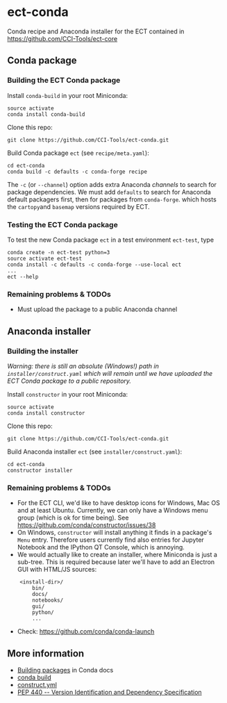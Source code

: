 # ect-conda

Conda recipe and Anaconda installer for the ECT contained in https://github.com/CCI-Tools/ect-core

## Conda package

### Building the ECT Conda package

Install `conda-build` in your root Miniconda:

    source activate
    conda install conda-build
    
Clone this repo:
    
    git clone https://github.com/CCI-Tools/ect-conda.git
    
Build Conda package `ect` (see `recipe/meta.yaml`):
    
    cd ect-conda
    conda build -c defaults -c conda-forge recipe
     
The `-c` (or `--channel`) option adds extra Anaconda *channels* to search for package 
dependencies. We must add `defaults` to search for Anaconda default packagers first, then
for packages from `conda-forge`. which hosts the `cartopy`and `basemap` versions required by ECT.

### Testing the ECT Conda package

To test the new Conda package `ect` in a test environment `ect-test`, type
     
    conda create -n ect-test python=3
    source activate ect-test
    conda install -c defaults -c conda-forge --use-local ect
    ...
    ect --help

### Remaining problems & TODOs

* Must upload the package to a public Anaconda channel

## Anaconda installer

### Building the installer

*Warning: there is still an absolute (Windows!) path in `installer/construct.yaml` which will remain
until we have uploaded the ECT Conda package to a public repository.*

Install `constructor` in your root Miniconda:

    source activate
    conda install constructor

Clone this repo:

    git clone https://github.com/CCI-Tools/ect-conda.git

Build Anaconda installer `ect` (see `installer/construct.yaml`):

    cd ect-conda
    constructor installer

### Remaining problems & TODOs

* For the ECT CLI, we'd like to have desktop icons for Windows, Mac OS and at least Ubuntu.
  Currently, we can only have a Windows menu group (which is ok for time being).
  See https://github.com/conda/constructor/issues/38
* On Windows, `constructor` will install anything it finds in a package's `Menu` entry.
  Therefore users currently find also entries for Jupyter Notebook and the IPython QT Console, 
  which is annoying.
* We would actually like to create an installer, where Miniconda is just a sub-tree. 
  This is required because later we'll have to add an Electron GUI with HTML/JS sources:
```
    <install-dir>/
        bin/
        docs/
        notebooks/
        gui/
        python/
        ...
```
* Check: https://github.com/conda/conda-launch  

## More information

* [Building packages](http://conda.pydata.org/docs/building/build.html) in Conda docs
* [conda build](http://conda.pydata.org/docs/commands/build/conda-build.html)
* [construct.yml](https://github.com/conda/constructor/blob/master/CONSTRUCT.md)
* [PEP 440 -- Version Identification and Dependency Specification](https://www.python.org/dev/peps/pep-0440/)